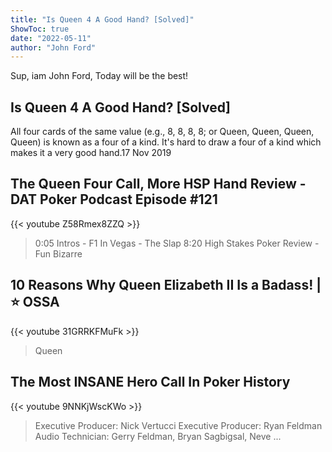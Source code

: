 ```yaml
---
title: "Is Queen 4 A Good Hand? [Solved]"
ShowToc: true 
date: "2022-05-11"
author: "John Ford" 
---
```


Sup, iam John Ford, Today will be the best!
## Is Queen 4 A Good Hand? [Solved]
All four cards of the same value (e.g., 8, 8, 8, 8; or Queen, Queen, Queen, Queen) is known as a four of a kind. It's hard to draw a four of a kind which makes it a very good hand.17 Nov 2019

## The Queen Four Call, More HSP Hand Review - DAT Poker Podcast Episode #121
{{< youtube Z58Rmex8ZZQ >}}
>0:05 Intros - F1 In Vegas - The Slap 8:20 High Stakes Poker Review - Fun Bizarre 

## 10 Reasons Why Queen Elizabeth II Is a Badass! |⭐ OSSA
{{< youtube 31GRRKFMuFk >}}
>Queen

## The Most INSANE Hero Call In Poker History
{{< youtube 9NNKjWscKWo >}}
>Executive Producer: Nick Vertucci Executive Producer: Ryan Feldman Audio Technician: Gerry Feldman, Bryan Sagbigsal, Neve ...

